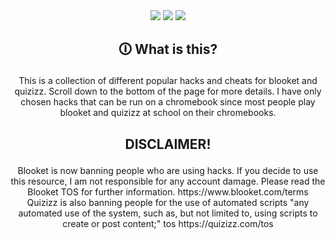 <div align="center"> <img src=https://img.shields.io/badge/cheats%20working-10-blue></img>  <img src=https://img.shields.io/badge/catagorys%40master-quizizz%2C%20quizlet%2C%20blooket-blue></img>  <img src=https://img.shields.io/badge/platform-ios%20%7C%20win--32%20%7C%20chrome%20os-lightgrey></img></div>  


## <p align="center">🛈 What is this?</p>

<p align="center">This is a collection of different popular hacks and cheats for blooket and quizizz. Scroll down to the bottom of the page for more details. I have only chosen hacks that can be run on a chromebook since most people play blooket and quizizz at school on their chromebooks.

## <p align="center">DISCLAIMER!</p>

<p align="center">Blooket is now banning people who are using hacks. If you decide to use this resource, I am not responsible for any account damage. Please read the Blooket TOS for further information. https://www.blooket.com/terms <br>
Quizizz is also banning people for the use of automated scripts "any automated use of the system, such as, but not limited to, using scripts to create or post content;" tos https://quizizz.com/tos</p>

